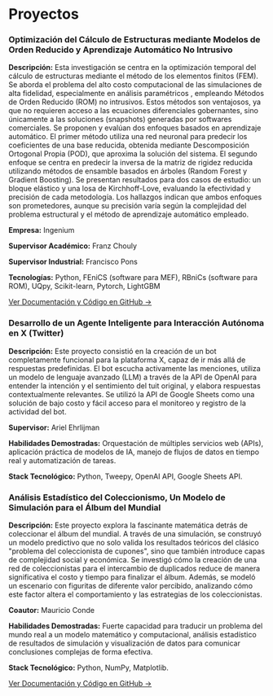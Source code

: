 <h1>Proyectos</h1>

<div class="project-grid">

  <div class="project-card">
    <h3>Optimización del Cálculo de Estructuras mediante Modelos de Orden Reducido y Aprendizaje Automático No Intrusivo</h3>
    <div class="project-content">
      <p><strong>Descripción:</strong> Esta investigación se centra en la optimización temporal del cálculo de estructuras mediante el método de los elementos finitos (FEM). Se aborda el problema del alto costo computacional de las simulaciones de alta fidelidad, especialmente en análisis paramétricos , empleando Métodos de Orden Reducido (ROM) no intrusivos. Estos métodos son ventajosos, ya que no requieren acceso a las ecuaciones diferenciales gobernantes, sino únicamente a las soluciones (snapshots) generadas por softwares comerciales. Se proponen y evalúan dos enfoques basados en aprendizaje automático. El primer método utiliza una red neuronal para predecir los coeficientes de una base reducida, obtenida mediante Descomposición Ortogonal Propia (POD), que aproxima la solución del sistema. El segundo enfoque se centra en predecir la inversa de la matriz de rigidez reducida utilizando métodos de ensamble basados en árboles (Random Forest y Gradient Boosting). Se presentan resultados para dos casos de estudio: un bloque elástico y una losa de Kirchhoff-Love, evaluando la efectividad y precisión de cada metodología. Los hallazgos indican que ambos enfoques son prometedores, aunque su precisión varía según la complejidad del problema estructural y el método de aprendizaje automático empleado.</p>
    </div>
    <div class="project-meta">
      <p><strong>Empresa:</strong> Ingenium</p>
      <p><strong>Supervisor Académico:</strong> Franz Chouly</p>
      <p><strong>Supervisor Industrial:</strong> Francisco Pons</p>
      <p><strong>Tecnologías:</strong> Python, FEniCS (software para MEF), RBniCs (software para ROM), UQpy, Scikit-learn, Pytorch, LightGBM</p>
    </div>
    <a href="https://github.com/matias-ingenium/Optimizacion_del_calculo_de_estructuras_con_ML" target="_blank" rel="noopener noreferrer" class="project-link">Ver Documentación y Código en GitHub →</a>
  </div>

  <div class="project-card">
    <h3>Desarrollo de un Agente Inteligente para Interacción Autónoma en X (Twitter)</h3>
    <div class="project-content">
        <p><strong>Descripción:</strong> Este proyecto consistió en la creación de un bot completamente funcional para la plataforma X, capaz de ir más allá de respuestas predefinidas. El bot escucha activamente las menciones, utiliza un modelo de lenguaje avanzado (LLM) a través de la API de OpenAI para entender la intención y el sentimiento del tuit original, y elabora respuestas contextualmente relevantes. Se utilizó la API de Google Sheets como una solución de bajo costo y fácil acceso para el monitoreo y registro de la actividad del bot.</p>
    </div>
    <div class="project-meta">
      <p><strong>Supervisor:</strong> Ariel Ehrlijman</p>
      <p><strong>Habilidades Demostradas:</strong> Orquestación de múltiples servicios web (APIs), aplicación práctica de modelos de IA, manejo de flujos de datos en tiempo real y automatización de tareas.</p>
      <p><strong>Stack Tecnológico:</strong> Python, Tweepy, OpenAI API, Google Sheets API.</p>
    </div>
  </div>

  <div class="project-card">
    <h3>Análisis Estadístico del Coleccionismo, Un Modelo de Simulación para el Álbum del Mundial</h3>
    <div class="project-content">
        <p><strong>Descripción:</strong> Este proyecto explora la fascinante matemática detrás de coleccionar el álbum del mundial. A través de una simulación, se construyó un modelo predictivo que no solo valida los resultados teóricos del clásico "problema del coleccionista de cupones", sino que también introduce capas de complejidad social y económica. Se investigó cómo la creación de una red de coleccionistas para el intercambio de duplicados reduce de manera significativa el costo y tiempo para finalizar el álbum. Además, se modeló un escenario con figuritas de diferente valor percibido, analizando cómo este factor altera el comportamiento y las estrategias de los coleccionistas.</p>
    </div>
    <div class="project-meta">
      <p><strong>Coautor:</strong> Mauricio Conde</p>
      <p><strong>Habilidades Demostradas:</strong> Fuerte capacidad para traducir un problema del mundo real a un modelo matemático y computacional, análisis estadístico de resultados de simulación y visualización de datos para comunicar conclusiones complejas de forma efectiva.</p>
      <p><strong>Stack Tecnológico:</strong> Python, NumPy, Matplotlib.</p>
    </div>
    <a href="https://github.com/mauricio-conde/coupon-collector-problem" target="_blank" rel="noopener noreferrer" class="project-link">Ver Documentación y Código en GitHub →</a>
  </div>

</div>
